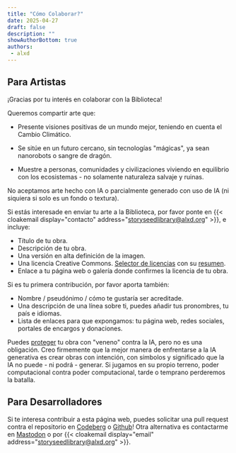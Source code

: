 ```yaml
---
title: "Cómo Colaborar?" 
date: 2025-04-27
draft: false
description: ""
showAuthorBottom: true
authors:
 - alxd
---
```


## Para Artistas

¡Gracias por tu interés en colaborar con la Biblioteca!

Queremos compartir arte que:

- Presente visiones positivas de un mundo mejor, teniendo en cuenta el Cambio Climático.

- Se sitúe en un futuro cercano, sin tecnologías "mágicas", ya sean nanorobots o sangre de dragón.

- Muestre a personas, comunidades y civilizaciones viviendo en equilibrio con los ecosistemas - no solamente naturaleza salvaje y ruinas.


No aceptamos arte hecho con IA o parcialmente generado con uso de IA (ni siquiera si solo es un fondo o textura).

Si estás interesade en enviar tu arte a la Biblioteca, por favor ponte en {{< cloakemail display="contacto" address="storyseedlibrary@alxd.org" >}}, e incluye:

- Título de tu obra.
- Descripción de tu obra.
- Una versión en alta definición de la imagen.
- Una licencia Creative Commons. [Selector de licencias](https://creativecommons.org/choose/) con su [resumen](https://creativecommons.org/share-your-work/cclicenses/).
- Enlace a tu página web o galería donde confirmes la licencia de tu obra.

Si es tu primera contribución, por favor aporta también:

- Nombre / pseudónimo / cómo te gustaría ser acreditade.
- Una descripción de una línea sobre ti, puedes añadir tus pronombres, tu país e idiomas.
- Lista de enlaces para que expongamos: tu página web, redes sociales, portales de encargos y donaciones.

Puedes [proteger](https://nightshade.cs.uchicago.edu/whatis.html) tu obra con "veneno" contra la IA, pero no es una obligación. Creo firmemente que la mejor manera de enfrentarse a la IA generativa es crear obras con intención, con símbolos y significado que la IA no puede - ni podrá - generar. Si jugamos en su propio terreno, poder computacional contra poder computacional, tarde o temprano perderemos la batalla.


## Para Desarrolladores

Si te interesa contribuir a esta página web, puedes solicitar una pull request contra el repositorio en [Codeberg](https://codeberg.org/alxd/storyseedlibrary) o [Github](https://github.com/pawelngei/storyseedlibrary)! Otra alternativa es contactarme en [Mastodon](https://writing.exchange/@alxd) o por {{< cloakemail display="email" address="storyseedlibrary@alxd.org" >}}.
